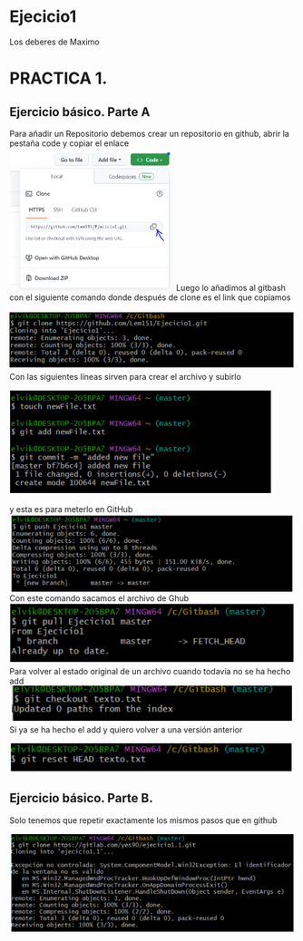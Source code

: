 # Ejecicio1
Los deberes de Maximo 
# PRACTICA 1. 
## Ejercicio básico. Parte A
Para añadir un Repositorio debemos crear un repositorio en github, abrir la pestaña code y copiar el enlace  
![Imagen nº1](Captura1.PNG)
Luego lo añadimos al gitbash con el siguiente comando donde después de clone es el link que copiamos 

![Imagen nº1](Captura2.PNG)
Con las siguientes líneas sirven para crear el archivo y subirlo 


![Imagen nº1](Captura3.PNG)

y esta es para meterlo en GitHub
![Imagen nº1](Captura4.PNG)
Con este comando sacamos el archivo de Ghub
![Imagen nº1](Captura5.PNG)
Para volver al estado original de un archivo cuando todavía no se ha hecho add
![Imagen nº1](Captura6.PNG)
Si ya se ha hecho el add y quiero volver a una versión anterior

![Imagen nº1](Captura7.PNG)
## Ejercicio básico. Parte B.
Solo tenemos que repetir exactamente los mismos pasos que en github

![Imagen nº1](image.png)
